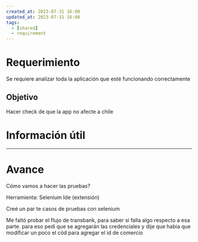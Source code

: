```yaml
---
created_at: 2023-07-31 16:00
updated_at: 2023-07-31 16:00
tags:
  - [shared]
  - requirement
---
```




# Requerimiento

Se requiere analizar toda la aplicación que esté funcionando correctamente

## Objetivo

Hacer check de que la app no afecte a chile


# Información útil



---
# Avance

Cómo vamos a hacer las pruebas?

Herramienta: Selenium Ide (extensión)

Creé un par te casos de pruebas con selenium

Me faltó probar el flujo de transbank, para saber si falla algo respecto a esa parte. para eso pedi que se agregarán las credenciales y dije que habia que modificar un poco el cód para agregar el id de comercio